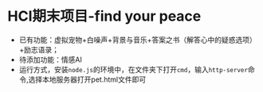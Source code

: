 # HCI期末项目-find your peace
- 已有功能：虚拟宠物+白噪声+背景与音乐+答案之书（解答心中的疑惑选项）+励志语录；
- 待添加功能：情感AI
- 运行方式，安装`node.js`的环境中，在文件夹下打开`cmd`，输入`http-server`命令,选择本地服务器打开pet.html文件即可